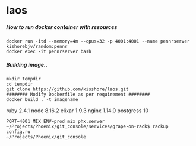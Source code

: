 # laos



##### How to run docker container with resources

```
docker run -itd --memory=4m --cpus=32 -p 4001:4001 --name pennrserver  kishorebjv/random:pennr
docker exec -it pennrserver bash

```

##### Building image..
```
mkdir tempdir
cd tempdir
git clone https://github.com/kisshore/laos.git
######## Modify Dockerfile as per requirement ########
docker build . -t imagename

```















ruby  2.4.1
node 8.16.2
elixar 1.9.3
nginx 1.14.0
postgress 10


```
PORT=4001 MIX_ENV=prod mix phx.server
~/Projects/Phoenix/git_console/services/grape-on-rack$ rackup config.ru
~/Projects/Phoenix/git_console

```
